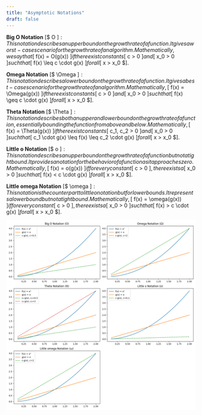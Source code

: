 ```yaml
---
title: "Asymptotic Notations"
draft: false
---
```


**Big O Notation** [$ O $]:
This notation describes an upper bound on the growth rate of a function. It gives a worst-case scenario for the growth rate of an algorithm. Mathematically, we say that [$ f(x) = O(g(x)) $] if there exist constants [$ c > 0 $] and [$ x_0 > 0 $] such that [$ f(x) \leq c \cdot g(x) $] for all [$ x > x_0 $].

**Omega Notation** [$ \Omega $]:
This notation describes a lower bound on the growth rate of a function. It gives a best-case scenario for the growth rate of an algorithm. Mathematically, [$ f(x) = \Omega(g(x)) $] if there exist constants [$ c > 0 $] and [$ x_0 > 0 $] such that [$ f(x) \geq c \cdot g(x) $] for all [$ x > x_0 $].

**Theta Notation** [$ \Theta $]:
This notation describes both an upper and lower bound on the growth rate of a function, essentially bounding the function from above and below. Mathematically, [$ f(x) = \Theta(g(x)) $] if there exist constants [$ c_1, c_2 > 0 $] and [$ x_0 > 0 $] such that [$ c_1 \cdot g(x) \leq f(x) \leq c_2 \cdot g(x) $] for all [$ x > x_0 $].

**Little o Notation** [$ o $]:
This notation describes an upper bound on the growth rate of a function but not a tight bound. It provides a notation for the behavior of a function as it approaches zero. Mathematically, [$ f(x) = o(g(x)) $] if for every constant [$ c > 0 $], there exists a [$ x_0 > 0 $] such that [$ f(x) < c \cdot g(x) $] for all [$ x > x_0 $].

**Little omega Notation** [$ \omega $]:
This notation is the counterpart to little o notation but for lower bounds. It represents a lower bound but not a tight bound. Mathematically, [$ f(x) = \omega(g(x)) $] if for every constant [$ c > 0 $], there exists a [$ x_0 > 0 $] such that [$ f(x) > c \cdot g(x) $] for all [$ x > x_0 $].

![Asymptotic Notations](https://raw.githubusercontent.com/AbhinavMir/toc/main/assets/asymptotic_notation.png)